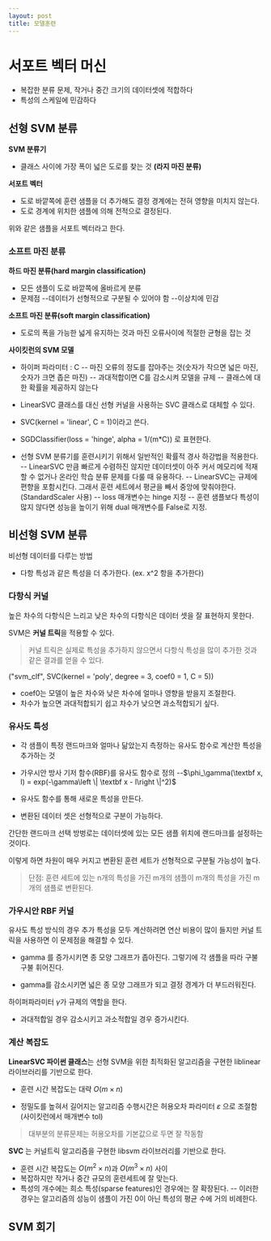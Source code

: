 ```yaml
---
layout: post
title: 모델훈련
---
```



# 서포트 벡터 머신

- 복잡한 분류 문제, 작거나 중간 크기의 데이터셋에 적합하다
- 특성의 스케일에 민감하다

## 선형 SVM 분류

**SVM 분류기**
- 클래스 사이에 가장 폭이 넓은 도로를 찾는 것 **(라지 마진 분류)**


**서포트 벡터**
- 도로 바깥쪽에 훈련 샘플을 더 추가해도 결정 경계에는 전혀 영향을 미치지 않는다.
- 도로 경계에 위치한 샘플에 의해 전적으로 결정된다.

위와 같은 샘플을 서포트 벡터라고 한다.


### 소프트 마진 분류


**하드 마진 분류(hard margin classification)**

- 모든 샘플이 도로 바깥쪽에 올바르게 분류
- 문제점
--데이터가 선형적으로 구분될 수 있어야 함
--이상치에 민감

**소프트 마진 분류(soft margin classification)**

- 도로의 폭을 가능한 넓게 유지하는 것과 마진 오류사이에 적절한 균형을 잡는 것

**사이킷런의 SVM 모델**
- 하이퍼 파라미터 : C
-- 마진 오류의 정도를 잡아주는 것(숫자가 작으면 넓은 마진, 숫자가 크면 좁은 마진)
-- 과대적합이면 C를 감소시켜 모델을 규제
-- 클래스에 대한 확률을 제공하지 않는다

- LinearSVC 클래스를 대신 선형 커널을 사용하는 SVC 클래스로 대체할 수 있다.
- SVC(kernel = 'linear', C = 1)이라고 쓴다.
- SGDClassifier(loss = 'hinge', alpha = 1/(m*C)) 로 표현한다.
- 선형 SVM 분류기를 훈련시키기 위해서 일반적인 확률적 경사 하강법을 적용한다.
-- LinearSVC 만큼 빠르게 수렴하진 않지만 데이터셋이 아주 커서 메모리에 적재할 수 없거나 온라인 학습 분류 문제를 다룰 때 유용하다.
-- LinearSVC는 규제에 편향을 포함시킨다. 그래서 훈련 세트에서 평균을 빼서 중앙에 맞춰야한다. (StandardScaler 사용)
-- loss 매개변수는 hinge 지정
-- 훈련 샘플보다 특성이 많지 않다면 성능을 높이기 위해 dual 매개변수를 False로 지정.

## 비선형 SVM 분류

비선형 데이터를 다루는 방법
- 다항 특성과 같은 특성을 더 추가한다. (ex. x^2 항을 추가한다)

### 다항식 커널

높은 차수의 다항식은 느리고 낮은 차수의 다항식은 데이터 셋을 잘 표현하지 못한다.

SVM은 **커널 트릭**을 적용할 수 있다.
>커널 트릭은 실제로 특성을 추가하지 않으면서 다항식 특성을 많이 추가한 것과 같은 결과를 얻을 수 있다.


("svm_clf", SVC(kernel = 'poly', degree = 3, coef0 = 1, C = 5))
- coef0는 모델이 높은 차수와 낮은 차수에 얼마나 영향을 받을지 조절한다.
- 차수가 높으면 과대적합되기 쉽고 차수가 낮으면 과소적합되기 싶다.

### 유사도 특성 

- 각 샘플이 특정 랜드마크와 얼마나 닮았는지 측정하는 유사도 함수로 계산한 특성을 추가하는 것
- 가우시안 방사 기저 함수(RBF)를 유사도 함수로 정의
--$\phi_\gamma(\textbf x, l) = exp(-\gamma\left \|  \textbf x - l\right \|^2)$

- 유사도 함수를 통해 새로운 특성을 만든다.
- 변환된 데이터 셋은 선형적으로 구분이 가능하다.

간단한 랜드마크 선택 방벙로는 데이터셋에 있는 모든 샘플 위치에 랜드마크를 설정하는 것이다.

이렇게 하면 차원이 매우 커지고 변환된 훈련 세트가 선형적으로 구분될 가능성이 높다.
>단점: 훈련 세트에 있는 n개의 특성을 가진 m개의 샘플이 m개의 특성을 가진 m개의 샘플로 변환된다.

### 가우시안 RBF 커널

유사도 특성 방식의 경우 추가 특성을 모두 계산하려면 연산 비용이 많이 들지만 커널 트릭을 사용하면 이 문제점을 해결할 수 있다.

- gamma 를 증가시키면 종 모양 그래프가 좁아진다. 그렇기에 각 샘플을 따라 구불구불 휘어진다.

- gamma를 감소시키면 넓은 종 모양 그래프가 되고 결정 경계가 더 부드러워진다.

하이퍼파라미터 $\gamma$가 규제의 역할을 한다.

- 과대적합일 경우 감소시키고 과소적합일 경우 증가시킨다.

### 계산 복잡도

**LinearSVC 파이썬 클래스**는 선형 SVM을 위한 최적화된 알고리즘을 구현한 liblinear 라이브러리를 기반으로 한다.

- 훈련 시간 복잡도는 대략 $O(m \times n)$

- 정밀도를 높혀서 길어지는 알고리즘 수행시간은 허용오차 파라미터 $\varepsilon$ 으로 조절함(사이킷런에서 매개변수 tol)
>대부분의 분류문제는 허용오차를 기본값으로 두면 잘 작동함

**SVC** 는 커널트릭 알고리즘을 구현한 libsvm 라이브러리를 기반으로 한다.

- 훈련 시간 복잡도는 $O(m^2\times n)$과 $O(m^3 \times n)$ 사이
- 복잡하지만 작거나 중간 규모의 훈련세트에 잘 맞는다.
- 특성의 개수에는 희소 특성(sparse features)인 경우에는 잘 확장된다.
-- 이러한 경우는 알고리즘의 성능이 샘플이 가진 0이 아닌 특성의 평균 수에 거의 비례한다.

## SVM 회기



<!--stackedit_data:
eyJoaXN0b3J5IjpbMTMyMjMwOTAxNiwtODQ0NTcwNjk5LC0xNT
c4NjA2MDY1LDg2NTkxMTUwMSwtOTEyODIxODIwLC0xMzc2MzUy
MTAyLC0xNzYwNTgwMTc0LDI0ODU5MDI0NywxNTkxNzExODg1LD
I0Mjc1MDcsOTg2NjE4MTUwLDcwMDYwNjA2MSwtNjM0Nzg4NTc5
LDg2ODQ5NTIyNSwtNjk5MjM5NTY0LDE1Mjc2Mjk1OTcsMTMwNj
g3NjUyMSwtMTg5MzAyMTMxOSwtMTI5Mzg5NjQyMiwxNzkzNjk4
MjkzXX0=
-->